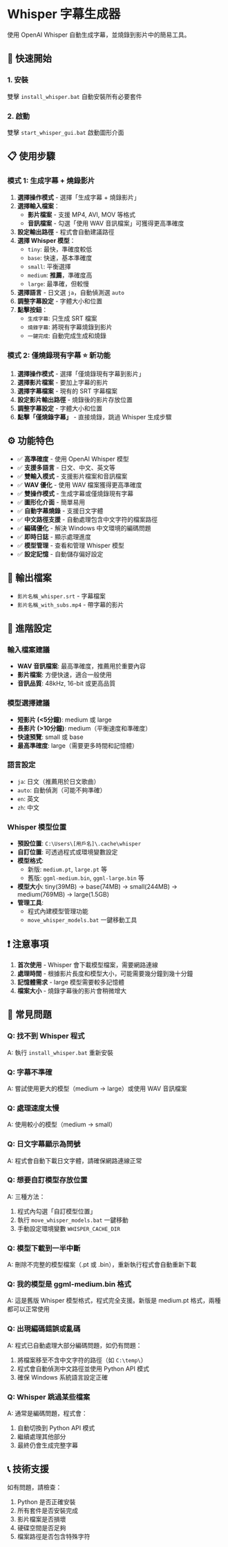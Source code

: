 # Whisper 字幕生成器

使用 OpenAI Whisper 自動生成字幕，並燒錄到影片中的簡易工具。

## 🚀 快速開始

### 1. 安裝
雙擊 `install_whisper.bat` 自動安裝所有必要套件

### 2. 啟動
雙擊 `start_whisper_gui.bat` 啟動圖形介面

## 📋 使用步驟

### 模式 1: 生成字幕 + 燒錄影片
1. **選擇操作模式** - 選擇「生成字幕 + 燒錄影片」
2. **選擇輸入檔案**：
   - **影片檔案** - 支援 MP4, AVI, MOV 等格式
   - **音訊檔案** - 勾選「使用 WAV 音訊檔案」可獲得更高準確度
3. **設定輸出路徑** - 程式會自動建議路徑
4. **選擇 Whisper 模型**：
   - `tiny`: 最快，準確度較低
   - `base`: 快速，基本準確度
   - `small`: 平衡選擇
   - `medium`: **推薦**，準確度高
   - `large`: 最準確，但較慢
5. **選擇語言** - 日文選 `ja`，自動偵測選 `auto`
6. **調整字幕設定** - 字體大小和位置
7. **點擊按鈕**：
   - `生成字幕`: 只生成 SRT 檔案
   - `燒錄字幕`: 將現有字幕燒錄到影片
   - `一鍵完成`: 自動完成生成和燒錄

### 模式 2: 僅燒錄現有字幕 ⭐ 新功能
1. **選擇操作模式** - 選擇「僅燒錄現有字幕到影片」
2. **選擇影片檔案** - 要加上字幕的影片
3. **選擇字幕檔案** - 現有的 SRT 字幕檔案
4. **設定影片輸出路徑** - 燒錄後的影片存放位置
5. **調整字幕設定** - 字體大小和位置
6. **點擊「僅燒錄字幕」** - 直接燒錄，跳過 Whisper 生成步驟

## ⚙️ 功能特色

- ✅ **高準確度** - 使用 OpenAI Whisper 模型
- ✅ **支援多語言** - 日文、中文、英文等
- ✅ **雙輸入模式** - 支援影片檔案和音訊檔案
- ✅ **WAV 優化** - 使用 WAV 檔案獲得更高準確度
- ✅ **雙操作模式** - 生成字幕或僅燒錄現有字幕
- ✅ **圖形化介面** - 簡單易用
- ✅ **自動字幕燒錄** - 支援日文字體
- ✅ **中文路徑支援** - 自動處理包含中文字符的檔案路徑
- ✅ **編碼優化** - 解決 Windows 中文環境的編碼問題
- ✅ **即時日誌** - 顯示處理進度
- ✅ **模型管理** - 查看和管理 Whisper 模型
- ✅ **設定記憶** - 自動儲存偏好設定

## 📁 輸出檔案

- `影片名稱_whisper.srt` - 字幕檔案
- `影片名稱_with_subs.mp4` - 帶字幕的影片

## 🔧 進階設定

### 輸入檔案建議
- **WAV 音訊檔案**: 最高準確度，推薦用於重要內容
- **影片檔案**: 方便快速，適合一般使用
- **音訊品質**: 48kHz, 16-bit 或更高品質

### 模型選擇建議
- **短影片 (<5分鐘)**: medium 或 large
- **長影片 (>10分鐘)**: medium（平衡速度和準確度）
- **快速預覽**: small 或 base
- **最高準確度**: large（需要更多時間和記憶體）

### 語言設定
- `ja`: 日文（推薦用於日文歌曲）
- `auto`: 自動偵測（可能不夠準確）
- `en`: 英文
- `zh`: 中文

### Whisper 模型位置
- **預設位置**: `C:\Users\[用戶名]\.cache\whisper`
- **自訂位置**: 可透過程式或環境變數設定
- **模型格式**: 
  - 新版: `medium.pt`, `large.pt` 等
  - 舊版: `ggml-medium.bin`, `ggml-large.bin` 等
- **模型大小**: tiny(39MB) → base(74MB) → small(244MB) → medium(769MB) → large(1.5GB)
- **管理工具**: 
  - 程式內建模型管理功能
  - `move_whisper_models.bat` 一鍵移動工具

## ❗ 注意事項

1. **首次使用** - Whisper 會下載模型檔案，需要網路連線
2. **處理時間** - 根據影片長度和模型大小，可能需要幾分鐘到幾十分鐘
3. **記憶體需求** - large 模型需要較多記憶體
4. **檔案大小** - 燒錄字幕後的影片會稍微增大

## 🐛 常見問題

### Q: 找不到 Whisper 程式
A: 執行 `install_whisper.bat` 重新安裝

### Q: 字幕不準確
A: 嘗試使用更大的模型（medium → large）或使用 WAV 音訊檔案

### Q: 處理速度太慢
A: 使用較小的模型（medium → small）

### Q: 日文字幕顯示為問號
A: 程式會自動下載日文字體，請確保網路連線正常

### Q: 想要自訂模型存放位置
A: 三種方法：
1. 程式內勾選「自訂模型位置」
2. 執行 `move_whisper_models.bat` 一鍵移動
3. 手動設定環境變數 `WHISPER_CACHE_DIR`

### Q: 模型下載到一半中斷
A: 刪除不完整的模型檔案（.pt 或 .bin），重新執行程式會自動重新下載

### Q: 我的模型是 ggml-medium.bin 格式
A: 這是舊版 Whisper 模型格式，程式完全支援。新版是 medium.pt 格式，兩種都可以正常使用

### Q: 出現編碼錯誤或亂碼
A: 程式已自動處理大部分編碼問題，如仍有問題：
1. 將檔案移至不含中文字符的路徑（如 `C:\temp\`）
2. 程式會自動偵測中文路徑並使用 Python API 模式
3. 確保 Windows 系統語言設定正確

### Q: Whisper 跳過某些檔案
A: 通常是編碼問題，程式會：
1. 自動切換到 Python API 模式
2. 繼續處理其他部分
3. 最終仍會生成完整字幕

## 📞 技術支援

如有問題，請檢查：
1. Python 是否正確安裝
2. 所有套件是否安裝完成
3. 影片檔案是否損壞
4. 硬碟空間是否足夠
5. 檔案路徑是否包含特殊字符